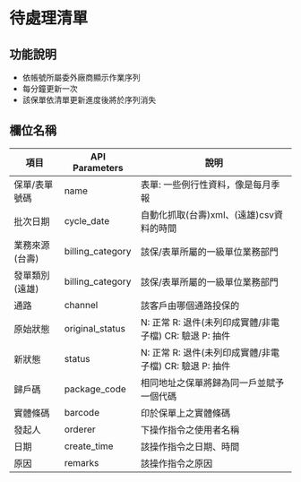 # 待處理清單

## 功能說明
* 依帳號所屬委外廠商顯示作業序列
* 每分鐘更新一次
* 該保單依清單更新進度後將於序列消失

## 欄位名稱
| 項目            | API Parameters   | 說明                                                    |
| --------------- | ---------------- | ------------------------------------------------------- |
| 保單/表單號碼   | name             | 表單: 一些例行性資料，像是每月季報                      |
| 批次日期        | cycle_date       | 自動化抓取(台壽)xml、(遠雄)csv資料的時間                |
| 業務來源 (台壽) | billing_category | 該保/表單所屬的一級單位業務部門                         |
| 發單類別 (遠雄) | billing_category | 該保/表單所屬的一級單位業務部門                         |
| 通路            | channel          | 該客戶由哪個通路投保的                                  |
| 原始狀態        | original_status  | N: 正常 R: 退件(未列印成實體/非電子檔) CR: 驗退 P: 抽件 |
| 新狀態          | status           | N: 正常 R: 退件(未列印成實體/非電子檔) CR: 驗退 P: 抽件 |
| 歸戶碼          | package_code     | 相同地址之保單將歸為同一戶並賦予一個代碼                |
| 實體條碼        | barcode          | 印於保單上之實體條碼                                    |
| 發起人          | orderer          | 下操作指令之使用者名稱                                  |
| 日期            | create_time      | 該操作指令之日期、時間                                  |
| 原因            | remarks          | 該操作指令之原因                                        |